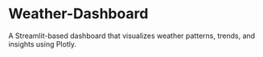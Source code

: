 # Weather-Dashboard
A Streamlit-based dashboard that visualizes weather patterns, trends, and insights using Plotly.
